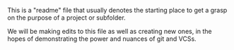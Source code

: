 This is a "readme" file that usually denotes the starting place to get a grasp on the purpose of a project or subfolder.

We will be making edits to this file as well as creating new ones, in the hopes of demonstrating the power and nuances of git and VCSs.
